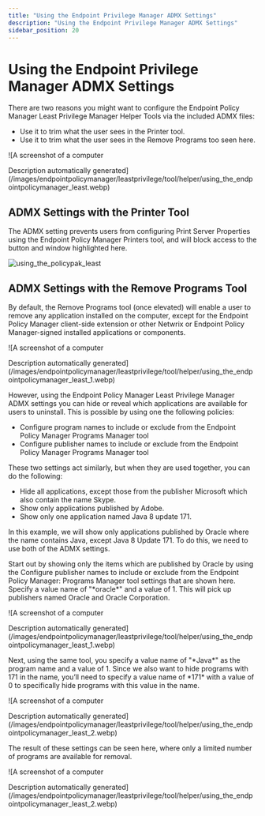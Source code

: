 ```yaml
---
title: "Using the Endpoint Privilege Manager ADMX Settings"
description: "Using the Endpoint Privilege Manager ADMX Settings"
sidebar_position: 20
---
```


# Using the Endpoint Privilege Manager ADMX Settings

There are two reasons you might want to configure the Endpoint Policy Manager Least Privilege
Manager Helper Tools via the included ADMX files:

- Use it to trim what the user sees in the Printer tool.
- Use it to trim what the user sees in the Remove Programs too seen here.

![A screenshot of a computer

Description automatically
generated](/images/endpointpolicymanager/leastprivilege/tool/helper/using_the_endpointpolicymanager_least.webp)

## ADMX Settings with the Printer Tool

The ADMX setting prevents users from configuring Print Server Properties using the Endpoint Policy
Manager Printers tool, and will block access to the button and window highlighted here.

![using_the_policypak_least](/images/endpointpolicymanager/leastprivilege/tool/helper/using_the_endpointpolicymanager_least.webp)

## ADMX Settings with the Remove Programs Tool

By default, the Remove Programs tool (once elevated) will enable a user to remove any application
installed on the computer, except for the Endpoint Policy Manager client-side extension or other
Netwrix or Endpoint Policy Manager-signed installed applications or components.

![A screenshot of a computer

Description automatically
generated](/images/endpointpolicymanager/leastprivilege/tool/helper/using_the_endpointpolicymanager_least_1.webp)

However, using the Endpoint Policy Manager Least Privilege Manager ADMX settings you can hide or
reveal which applications are available for users to uninstall. This is possible by using one the
following policies:

- Configure program names to include or exclude from the Endpoint Policy Manager Programs Manager
  tool
- Configure publisher names to include or exclude from the Endpoint Policy Manager Programs Manager
  tool

These two settings act similarly, but when they are used together, you can do the following:

- Hide all applications, except those from the publisher Microsoft which also contain the name
  Skype.
- Show only applications published by Adobe.
- Show only one application named Java 8 update 171.

In this example, we will show only applications published by Oracle where the name contains Java,
except Java 8 Update 171. To do this, we need to use both of the ADMX settings.

Start out by showing only the items which are published by Oracle by using the Configure publisher
names to include or exclude from the Endpoint Policy Manager: Programs Manager tool settings that
are shown here. Specify a value name of "\*oracle\*" and a value of 1. This will pick up publishers
named Oracle and Oracle Corporation.

![A screenshot of a computer

Description automatically
generated](/images/endpointpolicymanager/leastprivilege/tool/helper/using_the_endpointpolicymanager_least_1.webp)

Next, using the same tool, you specify a value name of "\*Java\*" as the program name and a value
of 1. Since we also want to hide programs with 171 in the name, you’ll need to specify a value name
of \*171\* with a value of 0 to specifically hide programs with this value in the name.

![A screenshot of a computer

Description automatically
generated](/images/endpointpolicymanager/leastprivilege/tool/helper/using_the_endpointpolicymanager_least_2.webp)

The result of these settings can be seen here, where only a limited number of programs are available
for removal.

![A screenshot of a computer

Description automatically
generated](/images/endpointpolicymanager/leastprivilege/tool/helper/using_the_endpointpolicymanager_least_2.webp)
